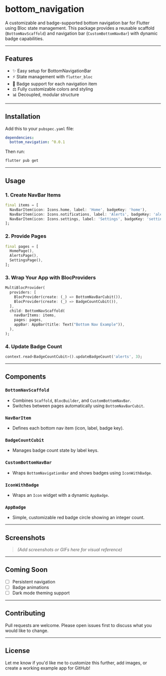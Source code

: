 # bottom_navigation

A customizable and badge-supported bottom navigation bar for Flutter using Bloc state management. This package provides a reusable scaffold (`BottomNavScaffold`) and navigation bar (`CustomBottomNavBar`) with dynamic badge capabilities.

---

## Features

- ✨ Easy setup for BottomNavigationBar
- ⚡ State management with `flutter_bloc`
- 📅 Badge support for each navigation item
- ⚖ Fully customizable colors and styling
- 📊 Decoupled, modular structure

---

## Installation

Add this to your `pubspec.yaml` file:

```yaml
dependencies:
  bottom_navigation: ^0.0.1
```

Then run:

```bash
flutter pub get
```

---

## Usage

### 1. Create NavBar Items

```dart
final items = [
  NavBarItem(icon: Icons.home, label: 'Home', badgeKey: 'home'),
  NavBarItem(icon: Icons.notifications, label: 'Alerts', badgeKey: 'alerts'),
  NavBarItem(icon: Icons.settings, label: 'Settings', badgeKey: 'settings'),
];
```

### 2. Provide Pages

```dart
final pages = [
  HomePage(),
  AlertsPage(),
  SettingsPage(),
];
```

### 3. Wrap Your App with BlocProviders

```dart
MultiBlocProvider(
  providers: [
    BlocProvider(create: (_) => BottomNavBarCubit()),
    BlocProvider(create: (_) => BadgeCountCubit()),
  ],
  child: BottomNavScaffold(
    navBarItems: items,
    pages: pages,
    appBar: AppBar(title: Text("Bottom Nav Example")),
  ),
);
```

### 4. Update Badge Count

```dart
context.read<BadgeCountCubit>().updateBadgeCount('alerts', 3);
```

---

## Components

### `BottomNavScaffold`
- Combines `Scaffold`, `BlocBuilder`, and `CustomBottomNavBar`.
- Switches between pages automatically using `BottomNavBarCubit`.

### `NavBarItem`
- Defines each bottom nav item (icon, label, badge key).

### `BadgeCountCubit`
- Manages badge count state by label keys.

### `CustomBottomNavBar`
- Wraps `BottomNavigationBar` and shows badges using `IconWithBadge`.

### `IconWithBadge`
- Wraps an `Icon` widget with a dynamic `AppBadge`.

### `AppBadge`
- Simple, customizable red badge circle showing an integer count.

---

## Screenshots
> *(Add screenshots or GIFs here for visual reference)*

---

## Coming Soon
- [ ] Persistent navigation
- [ ] Badge animations
- [ ] Dark mode theming support

---

## Contributing

Pull requests are welcome. Please open issues first to discuss what you would like to change.

---

## License
Let me know if you'd like me to customize this further, add images, or create a working example app for GitHub!


